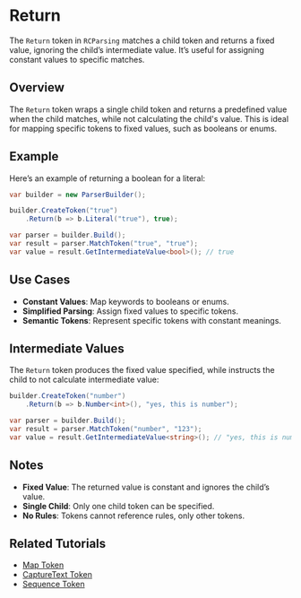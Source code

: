 # Return

The `Return` token in `RCParsing` matches a child token and returns a fixed value, ignoring the child’s intermediate value. It’s useful for assigning constant values to specific matches.

## Overview

The `Return` token wraps a single child token and returns a predefined value when the child matches, while not calculating the child's value. This is ideal for mapping specific tokens to fixed values, such as booleans or enums.

## Example

Here’s an example of returning a boolean for a literal:

```csharp
var builder = new ParserBuilder();

builder.CreateToken("true")
    .Return(b => b.Literal("true"), true);

var parser = builder.Build();
var result = parser.MatchToken("true", "true");
var value = result.GetIntermediateValue<bool>(); // true
```

## Use Cases

- **Constant Values**: Map keywords to booleans or enums.
- **Simplified Parsing**: Assign fixed values to specific tokens.
- **Semantic Tokens**: Represent specific tokens with constant meanings.

## Intermediate Values

The `Return` token produces the fixed value specified, while instructs the child to not calculate intermediate value:

```csharp
builder.CreateToken("number")
    .Return(b => b.Number<int>(), "yes, this is number");

var parser = builder.Build();
var result = parser.MatchToken("number", "123");
var value = result.GetIntermediateValue<string>(); // "yes, this is number"
```

## Notes

- **Fixed Value**: The returned value is constant and ignores the child’s value.
- **Single Child**: Only one child token can be specified.
- **No Rules**: Tokens cannot reference rules, only other tokens.

## Related Tutorials

- [Map Token](map)
- [CaptureText Token](capture-text)
- [Sequence Token](sequence)